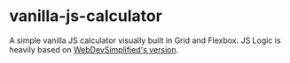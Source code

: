 # vanilla-js-calculator

A simple vanilla JS calculator visually built in Grid and Flexbox.
JS Logic is heavily based on [WebDevSimplified's version](https://github.com/WebDevSimplified/Vanilla-JavaScript-Calculator).
